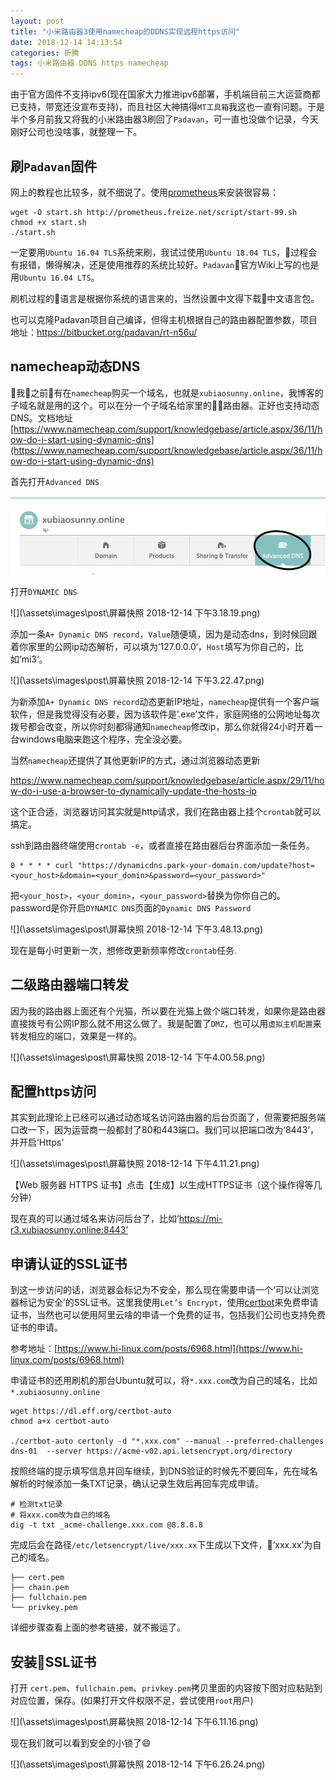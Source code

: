 ```yaml
---
layout: post
title: "小米路由器3使用namecheap的DDNS实现远程https访问"
date: 2018-12-14 14:13:54
categories: 折腾
tags: 小米路由器 DDNS https namecheap
---
```


由于官方固件不支持ipv6(现在国家大力推进ipv6部署，手机端目前三大运营商都已支持，带宽还没宣布支持)，而且社区大神搞得`MT工具箱`我这也一直有问题。于是半个多月前我又将我的小米路由器3刷回了`Padavan`，可一直也没做个记录，今天刚好公司也没啥事，就整理一下。

## 刷`Padavan`固件

网上的教程也比较多，就不细说了。使用[prometheus](http://prometheus.freize.net/)来安装很容易：

```shell
wget -O start.sh http://prometheus.freize.net/script/start-99.sh
chmod +x start.sh
./start.sh
```

一定要用`Ubuntu 16.04 TLS`系统来刷，我试过使用`Ubuntu 18.04 TLS`，过程会有报错，懒得解决，还是使用推荐的系统比较好。`Padavan`官方Wiki上写的也是用`Ubuntu 16.04 LTS`。

刷机过程的语言是根据你系统的语言来的，当然设置中文得下载中文语言包。

也可以克隆Padavan项目自己编译，但得主机根据自己的路由器配置参数，项目地址：https://bitbucket.org/padavan/rt-n56u/

## namecheap动态DNS

我之前有在`namecheap`购买一个域名，也就是`xubiaosunny.online`，我博客的子域名就是用的这个。可以在分一个子域名给家里的路由器。正好也支持动态DNS。文档地址[https://www.namecheap.com/support/knowledgebase/article.aspx/36/11/how-do-i-start-using-dynamic-dns](https://www.namecheap.com/support/knowledgebase/article.aspx/36/11/how-do-i-start-using-dynamic-dns)

首先打开`Advanced DNS`

![](\assets\images\post\2018-12-14_3.04.56.png)

打开`DYNAMIC DNS`

![](\assets\images\post\屏幕快照 2018-12-14 下午3.18.19.png)

添加一条`A+ Dynamic DNS record`，`Value`随便填，因为是动态dns，到时候回跟着你家里的公网ip动态解析，可以填为’127.0.0.0‘，`Host`填写为你自己的，比如‘mi3‘。

![](\assets\images\post\屏幕快照 2018-12-14 下午3.22.47.png)

为新添加`A+ Dynamic DNS record`动态更新IP地址，`namecheap`提供有一个客户端软件，但是我觉得没有必要，因为该软件是’.exe’文件，家庭网络的公网地址每次拨号都会改变，所以你时刻都得通知`namecheap`修改ip，那么你就得24小时开着一台windows电脑来跑这个程序，完全没必要。

当然`namecheap`还提供了其他更新IP的方式，通过浏览器动态更新

https://www.namecheap.com/support/knowledgebase/article.aspx/29/11/how-do-i-use-a-browser-to-dynamically-update-the-hosts-ip

这个正合适，浏览器访问其实就是http请求，我们在路由器上挂个`crontab`就可以搞定。

ssh到路由器终端使用`crontab -e`，或者直接在路由器后台界面添加一条任务。

```shell
0 * * * * curl "https://dynamicdns.park-your-domain.com/update?host=<your_host>&domain=<your_domin>&password=<your_password>"
```

把`<your_host>`，`<your_domin>`，`<your_password>`替换为你你自己的。password是你开启`DYNAMIC DNS`页面的`Dynamic DNS Password`

![](\assets\images\post\屏幕快照 2018-12-14 下午3.48.13.png)

现在是每小时更新一次，想修改更新频率修改`crontab`任务.

## 二级路由器端口转发

因为我的路由器上面还有个光猫，所以要在光猫上做个端口转发，如果你是路由器直接拨号有公网IP那么就不用这么做了。我是配置了`DMZ`，也可以用`虚拟主机配置`来转发相应的端口，效果是一样的。

![](\assets\images\post\屏幕快照 2018-12-14 下午4.00.58.png)

## 配置https访问

其实到此理论上已经可以通过动态域名访问路由器的后台页面了，但需要把服务端口改一下，因为运营商一般都封了80和443端口。我们可以把端口改为‘8443’，并开启‘Https’

![](\assets\images\post\屏幕快照 2018-12-14 下午4.11.21.png)

【Web 服务器 HTTPS 证书】点击【生成】以生成HTTPS证书（这个操作得等几分钟）

现在真的可以通过域名来访问后台了，比如‘https://mi-r3.xubiaosunny.online:8443’

## 申请认证的SSL证书

到这一步访问的话，浏览器会标记为不安全，那么现在需要申请一个‘可以让浏览器标记为安全’的SSL证书。这里我使用`Let’s Encrypt`，使用[certbot](https://certbot.eff.org/)来免费申请证书，当然也可以使用阿里云啥的申请一个免费的证书，包括我们公司也支持免费证书的申请。

参考地址：[https://www.hi-linux.com/posts/6968.html](https://www.hi-linux.com/posts/6968.html)

申请证书的还用刷机的那台Ubuntu就可以，将`*.xxx.com`改为自己的域名，比如`*.xubiaosunny.online`

```shell
wget https://dl.eff.org/certbot-auto
chmod a+x certbot-auto

./certbot-auto certonly -d "*.xxx.com" --manual --preferred-challenges dns-01  --server https://acme-v02.api.letsencrypt.org/directory
```

按照终端的提示填写信息并回车继续，到DNS验证的时候先不要回车，先在域名解析的时候添加一条TXT记录，确认记录生效后再回车完成申请。

```shell
# 检测txt记录
# 将xxx.com改为自己的域名
dig -t txt _acme-challenge.xxx.com @8.8.8.8
```

完成后会在路径`/etc/letsencrypt/live/xxx.xx`下生成以下文件，‘xxx.xx’为自己的域名。

```shell
├── cert.pem
├── chain.pem
├── fullchain.pem
└── privkey.pem
```

详细步骤查看上面的参考链接，就不搬运了。

## 安装SSL证书

打开 `cert.pem`、`fullchain.pem`、`privkey.pem`拷贝里面的内容按下图对应粘贴到对应位置，保存。(如果打开文件权限不足，尝试使用`root`用户)

![](\assets\images\post\屏幕快照 2018-12-14 下午6.11.16.png)

现在我们就可以看到安全的小锁了😄

![](\assets\images\post\屏幕快照 2018-12-14 下午6.26.24.png)
